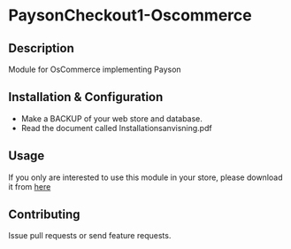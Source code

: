 # PaysonCheckout1-Oscommerce

## Description

Module for OsCommerce implementing Payson

## Installation & Configuration

* Make a BACKUP of your web store and database. 
* Read the document called Installationsanvisning.pdf

## Usage

If you only are interested to use this module in your store, please download it from [here](https://www.payson.se/integration/moduler/oscommerce)

## Contributing

Issue pull requests or send feature requests.
